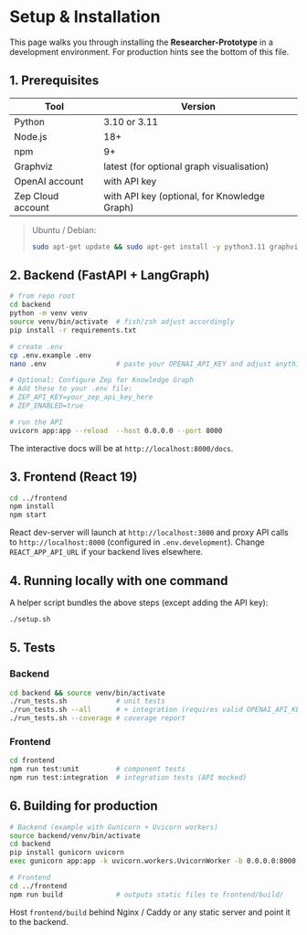 # Setup & Installation

This page walks you through installing the **Researcher-Prototype** in a development environment.  For production hints see the bottom of this file.

## 1. Prerequisites

| Tool | Version |
|------|---------|
| Python | 3.10 or 3.11 |
| Node.js | 18+ |
| npm     | 9+  |
| Graphviz | latest (for optional graph visualisation) |
| OpenAI account | with API key |
| Zep Cloud account | with API key (optional, for Knowledge Graph) |

> Ubuntu / Debian:
> ```bash
> sudo apt-get update && sudo apt-get install -y python3.11 graphviz nodejs npm
> ```

## 2. Backend (FastAPI + LangGraph)

```bash
# from repo root
cd backend
python -m venv venv
source venv/bin/activate  # fish/zsh adjust accordingly
pip install -r requirements.txt

# create .env
cp .env.example .env
nano .env                 # paste your OPENAI_API_KEY and adjust anything else

# Optional: Configure Zep for Knowledge Graph
# Add these to your .env file:
# ZEP_API_KEY=your_zep_api_key_here
# ZEP_ENABLED=true

# run the API
uvicorn app:app --reload  --host 0.0.0.0 --port 8000
```

The interactive docs will be at `http://localhost:8000/docs`.

## 3. Frontend (React 19)

```bash
cd ../frontend
npm install
npm start
```

React dev-server will launch at `http://localhost:3000` and proxy API calls to `http://localhost:8000` (configured in `.env.development`).  Change `REACT_APP_API_URL` if your backend lives elsewhere.

## 4. Running locally with one command

A helper script bundles the above steps (except adding the API key):

```bash
./setup.sh
```

## 5. Tests

### Backend

```bash
cd backend && source venv/bin/activate
./run_tests.sh            # unit tests
./run_tests.sh --all      # + integration (requires valid OPENAI_API_KEY)
./run_tests.sh --coverage # coverage report
```

### Frontend

```bash
cd frontend
npm run test:unit         # component tests
npm run test:integration  # integration tests (API mocked)
```

## 6. Building for production

```bash
# Backend (example with Gunicorn + Uvicorn workers)
source backend/venv/bin/activate
cd backend
pip install gunicorn uvicorn
exec gunicorn app:app -k uvicorn.workers.UvicornWorker -b 0.0.0.0:8000 --workers 2 --timeout 90

# Frontend
cd ../frontend
npm run build             # outputs static files to frontend/build/
```

Host `frontend/build` behind Nginx / Caddy or any static server and point it to the backend. 